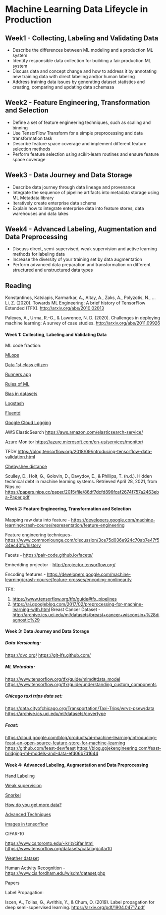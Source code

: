 # Machine Learning Data Lifeycle in Production


## Week1 - Collecting, Labeling and Validating Data
* Describe the differences between ML modeling and a production ML system
* Identify responsible data collection for building a fair production ML system
* Discuss data and concept change and how to address it by annotating new training data with direct labeling and/or human labeling
* Address training data issues by generating dataset statistics and creating, comparing and updating data schemasa

## Week2 - Feature Engineering, Transformation and Selection
* Define a set of feature engineering techniques, such as scaling and binning
* Use TensorFlow Transform for a simple preprocessing and data transformation task
* Describe feature space coverage and implement different feature selection methods
* Perform feature selection using scikit-learn routines and ensure feature space coverage

## Week3 - Data Journey and Data Storage
* Describe data journey through data lineage and provenance
* Integrate the sequence of pipeline artifacts into metadata storage using ML Metadata library
* Iteratively create enterprise data schema
* Explain how to integrate enterprise data into feature stores, data warehouses and data lakes

## Week4 - Advanced Labeling, Augmentation and Data Preprocessing
* Discuss direct, semi-supervised, weak supervision and active learning methods for labeling data
* Increase the diversity of your training set by data augmentation
* Perform advanced data preparation and transformation on different structured and unstructured data types

## Reading
Konstantinos, Katsiapis, Karmarkar, A., Altay, A., Zaks, A., Polyzotis, N., … Li, Z. (2020). Towards ML Engineering: A brief history of TensorFlow Extended (TFX). http://arxiv.org/abs/2010.02013 

Paleyes, A., Urma, R.-G., & Lawrence, N. D. (2020). Challenges in deploying machine learning: A survey of case studies. http://arxiv.org/abs/2011.09926

#### Week 1: Collecting, Labeling and Validating Data 
ML code fraction:

[MLops](https://cd.foundation/blog/2020/02/11/announcing-the-cd-foundation-mlops-sig/)

[Data 1st class citizen](https://karpathy.medium.com/software-2-0-a64152b37c35)

[Runners app](https://pair.withgoogle.com/chapter/data-collection/)

[Rules of ML](https://developers.google.com/machine-learning/guides/rules-of-ml)

[Bias in datasets](https://ai.googleblog.com/2018/09/introducing-inclusive-images-competition.html)

[Logstash](https://www.elastic.co/logstash/)

[Fluentd](https://www.fluentd.org/)

[Google Cloud Logging](https://cloud.google.com/logging/)

AWS ElasticSearch https://aws.amazon.com/elasticsearch-service/

Azure Monitor https://azure.microsoft.com/en-us/services/monitor/

TFDV https://blog.tensorflow.org/2018/09/introducing-tensorflow-data-validation.html

[Chebyshev distance](https://en.wikipedia.org/wiki/Chebyshev_distance)

Sculley, D., Holt, G., Golovin, D., Davydov, E., & Phillips, T. (n.d.). Hidden technical debt in machine learning systems. Retrieved April 28, 2021, from Nips.cc https://papers.nips.cc/paper/2015/file/86df7dcfd896fcaf2674f757a2463eba-Paper.pdf


#### Week 2: Feature Engineering, Transformation and Selection
Mapping raw data into feature - https://developers.google.com/machine-learning/crash-course/representation/feature-engineering

Feature engineering techniques- https://www.commonlounge.com/discussion/3ce75d036e924c70ab7e47f534ec40fc/history

Facets -  https://pair-code.github.io/facets/

Embedding projector - http://projector.tensorflow.org/

Encoding features - https://developers.google.com/machine-learning/crash-course/feature-crosses/encoding-nonlinearity

TFX:

1. https://www.tensorflow.org/tfx/guide#tfx_pipelines
2. https://ai.googleblog.com/2017/02/preprocessing-for-machine-learning-with.html
Breast Cancer Dataset - http://archive.ics.uci.edu/ml/datasets/breast+cancer+wisconsin+%28diagnostic%29

#### Week 3: Data Journey and Data Storage 
##### Data Versioning:

https://dvc.org/
https://git-lfs.github.com/

##### ML Metadata:

https://www.tensorflow.org/tfx/guide/mlmd#data_model
https://www.tensorflow.org/tfx/guide/understanding_custom_components

##### Chicago taxi trips data set: 

https://data.cityofchicago.org/Transportation/Taxi-Trips/wrvz-psew/data
https://archive.ics.uci.edu/ml/datasets/covertype

##### Feast:

https://cloud.google.com/blog/products/ai-machine-learning/introducing-feast-an-open-source-feature-store-for-machine-learning
https://github.com/feast-dev/feast
https://blog.gojekengineering.com/feast-bridging-ml-models-and-data-efd06b7d1644

#### Week 4: Advanced Labeling, Augmentation and Data Preprocessing
[Hand Labeling](https://twitter.com/jeffdean/status/1106325994913189888?lang=en)

[Weak supervision](https://dawn.cs.stanford.edu/2017/07/16/weak-supervision/)

[Snorkel](https://www.snorkel.org/)

[How do you get more data?](https://ai.googleblog.com/2018/06/improving-deep-learning-performance.html)

[Advanced Techniques](https://github.com/google-research/uda)

[Images in tensorflow](https://www.tensorflow.org/lite/examples/image_classification/overview)

CIFAR-10

https://www.cs.toronto.edu/~kriz/cifar.html
https://www.tensorflow.org/datasets/catalog/cifar10

[Weather dataset](https://www.bgc-jena.mpg.de/wetter/)

Human Activity Recognition - https://www.cis.fordham.edu/wisdm/dataset.php

Papers

Label Propagation:

Iscen, A., Tolias, G., Avrithis, Y., & Chum, O. (2019). Label propagation for deep semi-supervised learning. https://arxiv.org/pdf/1904.04717.pdf
